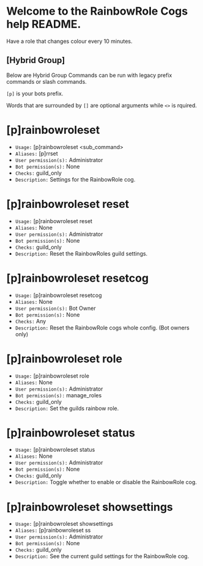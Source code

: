 # Welcome to the RainbowRole Cogs help README.

Have a role that changes colour every 10 minutes.

## [Hybrid Group]
Below are Hybrid Group Commands can be run with legacy prefix commands or slash commands.

`[p]` is your bots prefix.

Words that are surrounded by `[]` are optional arguments while `<>` is rquired.

# [p]rainbowroleset
 - `Usage:` [p]rainbowroleset <sub_command>
 - `Aliases:` [p]rrset
 - `User permission(s):` Administrator
 - `Bot permission(s):` None
 - `Checks:` guild_only
 - `Description:` Settings for the RainbowRole cog.

# [p]rainbowroleset reset
 - `Usage:` [p]rainbowroleset reset
 - `Aliases:` None
 - `User permission(s):` Administrator
 - `Bot permission(s):` None
 - `Checks:` guild_only
 - `Description:` Reset the RainbowRoles guild settings.

# [p]rainbowroleset resetcog
 - `Usage:` [p]rainbowroleset resetcog
 - `Aliases:` None
 - `User permission(s):` Bot Owner
 - `Bot permission(s):` None
 - `Checks:` Any
 - `Description:` Reset the RainbowRole cogs whole config. (Bot owners only)

# [p]rainbowroleset role
 - `Usage:` [p]rainbowroleset role <role>
 - `Aliases:` None
 - `User permission(s):` Administrator
 - `Bot permission(s):` manage_roles
 - `Checks:` guild_only
 - `Description:` Set the guilds rainbow role.

# [p]rainbowroleset status
 - `Usage:` [p]rainbowroleset status <state>
 - `Aliases:` None
 - `User permission(s):` Administrator
 - `Bot permission(s):` None
 - `Checks:` guild_only
 - `Description:` Toggle whether to enable or disable the RainbowRole cog.

# [p]rainbowroleset showsettings
 - `Usage:` [p]rainbowroleset showsettings
 - `Aliases:` [p]rainbowroleset ss
 - `User permission(s):` Administrator
 - `Bot permission(s):` None
 - `Checks:` guild_only
 - `Description:` See the current guild settings for the RainbowRole cog.

